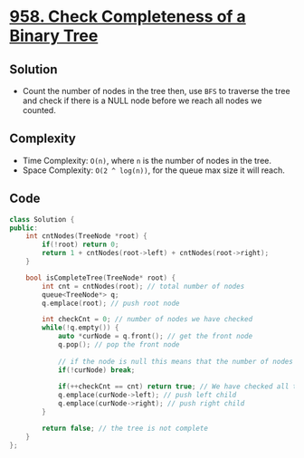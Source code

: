 # [958. Check Completeness of a Binary Tree](https://leetcode.com/problems/check-completeness-of-a-binary-tree/)

## Solution
- Count the number of nodes in the tree then, use `BFS` to traverse the tree and check if there is a NULL node before we reach all nodes we counted.

## Complexity
- Time Complexity: `O(n)`, where `n` is the number of nodes in the tree.
- Space Complexity: `O(2 ^ log(n))`, for the queue max size it will reach.

## Code
```cpp
class Solution {
public:
    int cntNodes(TreeNode *root) {
        if(!root) return 0;
        return 1 + cntNodes(root->left) + cntNodes(root->right);
    }

    bool isCompleteTree(TreeNode* root) {
        int cnt = cntNodes(root); // total number of nodes
        queue<TreeNode*> q;
        q.emplace(root); // push root node

        int checkCnt = 0; // number of nodes we have checked
        while(!q.empty()) {
            auto *curNode = q.front(); // get the front node
            q.pop(); // pop the front node
            
            // if the node is null this means that the number of nodes we have checked is less than the total number of nodes, so the tree is not complete
            if(!curNode) break; 
            
            if(++checkCnt == cnt) return true; // We have checked all the nodes, so the tree is complete
            q.emplace(curNode->left); // push left child
            q.emplace(curNode->right); // push right child
        }

        return false; // the tree is not complete
    }
};
```